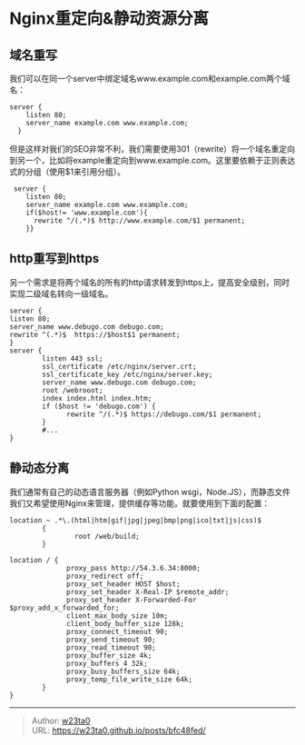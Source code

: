 # Nginx重定向&静动资源分离


## 域名重写
我们可以在同一个server中绑定域名www.example.com和example.com两个域名：
```nginx
server {
    listen 80;
    server_name example.com www.example.com;
  }
```
但是这样对我们的SEO非常不利，我们需要使用301（rewrite）将一个域名重定向到另一个，比如将example重定向到www.example.com。这里要依赖于正则表达式的分组（使用$1来引用分组）。

```
 server {
    listen 80;
    server_name example.com www.example.com;
    if($host!= 'www.example.com'){
      rewrite ^/(.*)$ http://www.example.com/$1 permanent;
    }}
```

## http重写到https
另一个需求是将两个域名的所有的http请求转发到https上，提高安全级别，同时实现二级域名转向一级域名。
```nginx
server {
listen 80;
server_name www.debugo.com debugo.com;
rewrite ^(.*)$  https://$host$1 permanent;
}
server {
        listen 443 ssl;
        ssl_certificate /etc/nginx/server.crt;
        ssl_certificate_key /etc/nginx/server.key;
        server_name www.debugo.com debugo.com;
        root /webrooot;
        index index.html index.htm;
        if ($host != 'debugo.com') {
              rewrite ^/(.*)$ https://debugo.com/$1 permanent;
        }
        #...
}
```

## 静动态分离
我们通常有自己的动态语言服务器（例如Python wsgi，Node.JS），而静态文件我们又希望使用Nginx来管理，提供缓存等功能。就要使用到下面的配置：
```nginx
location ~ .*\.(html|htm|gif|jpg|jpeg|bmp|png|ico|txt|js|css)$
        {
                root /web/build;
        }

location / {
              proxy_pass http://54.3.6.34:8000;
              proxy_redirect off;
              proxy_set_header HOST $host;
              proxy_set_header X-Real-IP $remote_addr;
              proxy_set_header X-Forwarded-For $proxy_add_x_forwarded_for;
              client_max_body_size 10m;
              client_body_buffer_size 128k;
              proxy_connect_timeout 90;
              proxy_send_timeout 90;
              proxy_read_timeout 90;
              proxy_buffer_size 4k;
              proxy_buffers 4 32k;
              proxy_busy_buffers_size 64k;
              proxy_temp_file_write_size 64k;
        }
}
```


---

> Author: [w23ta0](https://github.com/w23ta0)  
> URL: https://w23ta0.github.io/posts/bfc48fed/  

